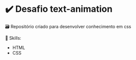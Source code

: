 # ✔️ Desafio text-animation

🗃️ Repositório criado para desenvolver conhecimento em css

🚩 Skills:
- HTML
- CSS
